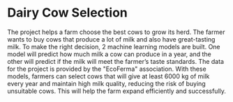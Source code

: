 # Dairy Cow Selection

The project helps a farm choose the best cows to grow its herd. 
The farmer wants to buy cows that produce a lot of milk and also have great-tasting milk. 
To make the right decision, 2 machine learning models are built. 
One model will predict how much milk a cow can produce in a year, and the other will predict if the milk will meet the farmer’s taste standards. 
The data for the project is provided by the "EcoFerma" association. 
With these models, farmers can select cows that will give at least 6000 kg of milk every year and maintain high milk quality, reducing the risk of buying unsuitable cows. 
This will help the farm expand efficiently and successfully.